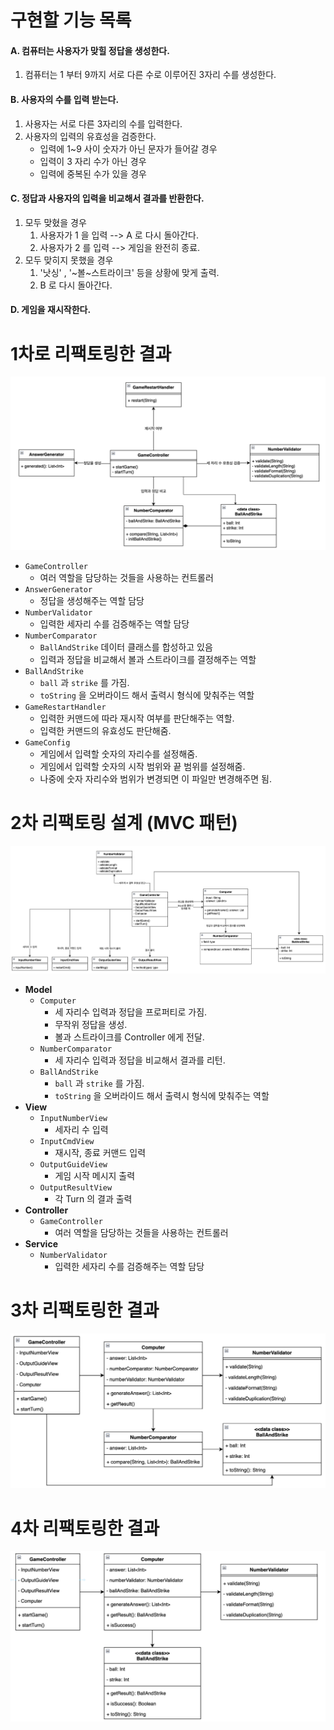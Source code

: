 # 구현할 기능 목록

#### A. 컴퓨터는 사용자가 맞힐 정답을 생성한다.

1. 컴퓨터는 1 부터 9까지 서로 다른 수로 이루어진 3자리 수를 생성한다.

#### B. 사용자의 수를 입력 받는다.

1. 사용자는 서로 다른 3자리의 수를 입력한다.
2. 사용자의 입력의 유효성을 검증한다.
    * 입력에 1~9 사이 숫자가 아닌 문자가 들어갈 경우
    * 입력이 3 자리 수가 아닌 경우
    * 입력에 중복된 수가 있을 경우

#### C. 정답과 사용자의 입력을 비교해서 결과를 반환한다.

1. 모두 맞혔을 경우
    1. 사용자가 1 을 입력 --> A 로 다시 돌아간다.
    2. 사용자가 2 를 입력 --> 게임을 완전히 종료.
2. 모두 맞히지 못했을 경우
    1. '낫싱' , '~볼~스트라이크' 등을 상황에 맞게 출력.
    2. B 로 다시 돌아간다.

#### D. 게임을 재시작한다.

# 1차로 리팩토링한 결과

![img.png](refactoring_ver1.png)

* `GameController`
    * 여러 역할을 담당하는 것들을 사용하는 컨트롤러
* `AnswerGenerator`
    * 정답을 생성해주는 역할 담당
* `NumberValidator`
    * 입력한 세자리 수를 검증해주는 역할 담당
* `NumberComparator`
    * `BallAndStrike` 데이터 클래스를 합성하고 있음
    * 입력과 정답을 비교해서 볼과 스트라이크를 결정해주는 역할
* `BallAndStrike`
    * `ball` 과 `strike` 를 가짐.
    * `toString` 을 오버라이드 해서 출력시 형식에 맞춰주는 역할
* `GameRestartHandler`
    * 입력한 커맨드에 따라 재시작 여부를 판단해주는 역할.
    * 입력한 커맨드의 유효성도 판단해줌.
* `GameConfig`
    * 게임에서 입력할 숫자의 자리수를 설정해줌.
    * 게임에서 입력할 숫자의 시작 범위와 끝 범위를 설정해줌.
    * 나중에 숫자 자리수와 범위가 변경되면 이 파일만 변경해주면 됨.

# 2차 리팩토링 설계 (MVC 패턴)

![img.png](refactoring_ver2.png)

* **Model**
    * `Computer`
        * 세 자리수 입력과 정답을 프로퍼티로 가짐.
        * 무작위 정답을 생성.
        * 볼과 스트라이크를 Controller 에게 전달.
    * `NumberComparator`
        * 세 자리수 입력과 정답을 비교해서 결과를 리턴.
    * `BallAndStrike`
        * `ball` 과 `strike` 를 가짐.
        * `toString` 을 오버라이드 해서 출력시 형식에 맞춰주는 역할
* **View**
    * `InputNumberView`
        * 세자리 수 입력
    * `InputCmdView`
        * 재시작, 종료 커맨드 입력
    * `OutputGuideView`
        * 게임 시작 메시지 출력
    * `OutputResultView`
        * 각 Turn 의 결과 출력
* **Controller**
    * `GameController`
        * 여러 역할을 담당하는 것들을 사용하는 컨트롤러
* **Service**
    * `NumberValidator`
        * 입력한 세자리 수를 검증해주는 역할 담당

# 3차 리팩토링한 결과

![img.png](refactoring_ver_3.png)

# 4차 리팩토링한 결과

![img.png](refactoring_ver_4.png)